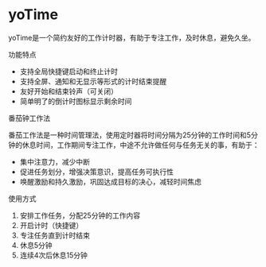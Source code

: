 # yoTime
yoTime是一个简约友好的工作计时器，有助于专注工作，及时休息，避免久坐。

功能特点

- 支持全局快捷键启动和终止计时
- 支持全屏、通知和无显示等形式的计时结束提醒
- 友好开始和结束铃声（可关闭）
- 简单明了的倒计时图标显示剩余时间


番茄钟工作法

番茄工作法是一种时间管理法，使用定时器将时间分隔为25分钟的工作时间和5分钟的休息时间，工作期间专注工作，中途不允许做任何与任务无关的事，有助于：

- 集中注意力，减少中断
- 促进任务划分，增强决策意识，提高任务可执行性
- 唤醒激励和持久激励，巩固达成目标的决心，减轻时间焦虑



使用方式

1. 安排工作任务，分配25分钟的工作内容
2. 开启计时（快捷键）
3. 专注任务直到计时结束
4. 休息5分钟
5. 连续4次后休息15分钟


